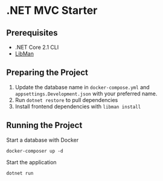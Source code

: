 # .NET MVC Starter

## Prerequisites

* .NET Core 2.1 CLI
* [LibMan](https://docs.microsoft.com/en-us/aspnet/core/client-side/libman/libman-cli?view=aspnetcore-2.1)

## Preparing the Project

1. Update the database name in `docker-compose.yml` and `appsettings.Development.json` with your preferred name.
2. Run `dotnet restore` to pull dependencies
3. Install frontend dependencies with `libman install`

## Running the Project

Start a database with Docker

`docker-composer up -d`

Start the application

`dotnet run`
